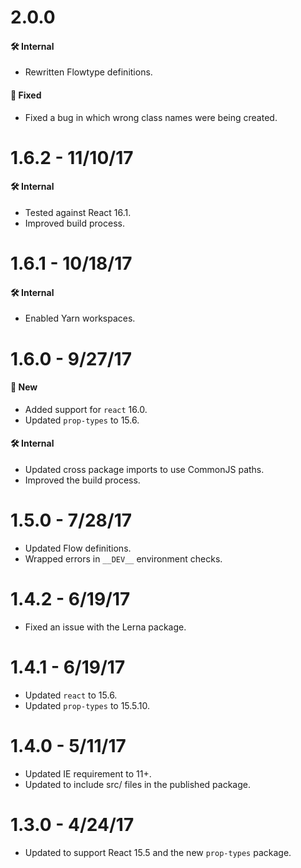 # 2.0.0
#### 🛠 Internal
* Rewritten Flowtype definitions.

#### 🐞 Fixed
* Fixed a bug in which wrong class names were being created.

# 1.6.2 - 11/10/17
#### 🛠 Internal
* Tested against React 16.1.
* Improved build process.

# 1.6.1 - 10/18/17
#### 🛠 Internal
* Enabled Yarn workspaces.

# 1.6.0 - 9/27/17
#### 🚀 New
* Added support for `react` 16.0.
* Updated `prop-types` to 15.6.

#### 🛠 Internal
* Updated cross package imports to use CommonJS paths.
* Improved the build process.

# 1.5.0 - 7/28/17
* Updated Flow definitions.
* Wrapped errors in `__DEV__` environment checks.

# 1.4.2 - 6/19/17
* Fixed an issue with the Lerna package.

# 1.4.1 - 6/19/17
* Updated `react` to 15.6.
* Updated `prop-types` to 15.5.10.

# 1.4.0 - 5/11/17
* Updated IE requirement to 11+.
* Updated to include src/ files in the published package.

# 1.3.0 - 4/24/17
* Updated to support React 15.5 and the new `prop-types` package.
